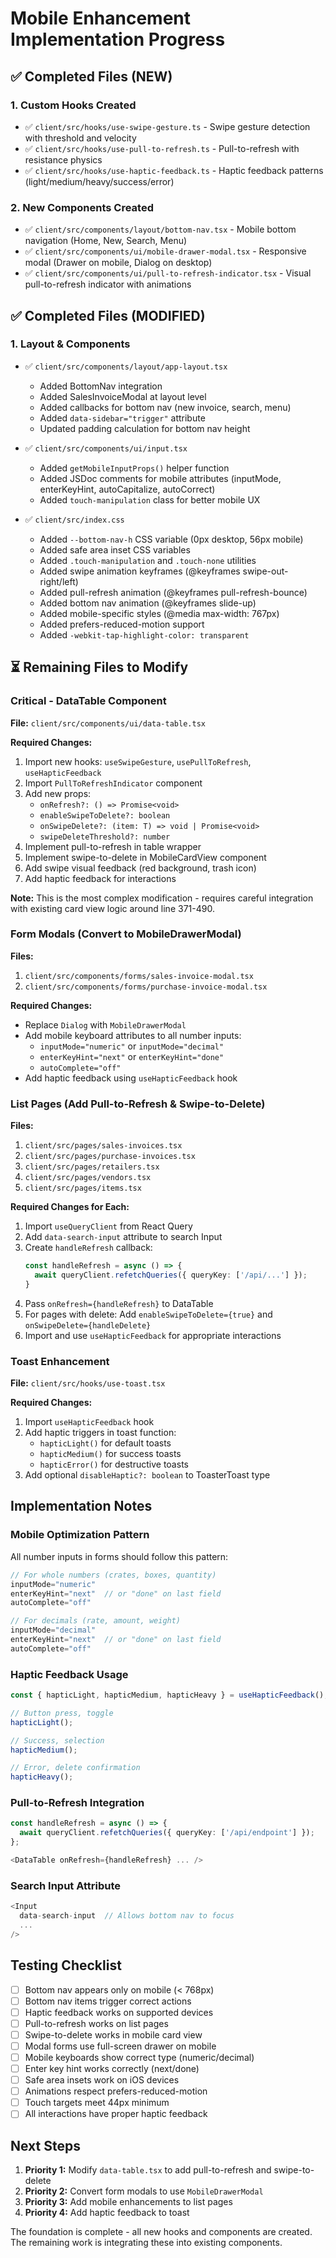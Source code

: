 # Mobile Enhancement Implementation Progress

## ✅ Completed Files (NEW)

### 1. Custom Hooks Created
- ✅ `client/src/hooks/use-swipe-gesture.ts` - Swipe gesture detection with threshold and velocity
- ✅ `client/src/hooks/use-pull-to-refresh.ts` - Pull-to-refresh with resistance physics
- ✅ `client/src/hooks/use-haptic-feedback.ts` - Haptic feedback patterns (light/medium/heavy/success/error)

### 2. New Components Created
- ✅ `client/src/components/layout/bottom-nav.tsx` - Mobile bottom navigation (Home, New, Search, Menu)
- ✅ `client/src/components/ui/mobile-drawer-modal.tsx` - Responsive modal (Drawer on mobile, Dialog on desktop)
- ✅ `client/src/components/ui/pull-to-refresh-indicator.tsx` - Visual pull-to-refresh indicator with animations

## ✅ Completed Files (MODIFIED)

### 1. Layout & Components
- ✅ `client/src/components/layout/app-layout.tsx`
  - Added BottomNav integration
  - Added SalesInvoiceModal at layout level
  - Added callbacks for bottom nav (new invoice, search, menu)
  - Added `data-sidebar="trigger"` attribute
  - Updated padding calculation for bottom nav height

- ✅ `client/src/components/ui/input.tsx`
  - Added `getMobileInputProps()` helper function
  - Added JSDoc comments for mobile attributes (inputMode, enterKeyHint, autoCapitalize, autoCorrect)
  - Added `touch-manipulation` class for better mobile UX

- ✅ `client/src/index.css`
  - Added `--bottom-nav-h` CSS variable (0px desktop, 56px mobile)
  - Added safe area inset CSS variables
  - Added `.touch-manipulation` and `.touch-none` utilities
  - Added swipe animation keyframes (@keyframes swipe-out-right/left)
  - Added pull-refresh animation (@keyframes pull-refresh-bounce)
  - Added bottom nav animation (@keyframes slide-up)
  - Added mobile-specific styles (@media max-width: 767px)
  - Added prefers-reduced-motion support
  - Added `-webkit-tap-highlight-color: transparent`

## ⏳ Remaining Files to Modify

### Critical - DataTable Component
**File:** `client/src/components/ui/data-table.tsx`

**Required Changes:**
1. Import new hooks: `useSwipeGesture`, `usePullToRefresh`, `useHapticFeedback`
2. Import `PullToRefreshIndicator` component
3. Add new props:
   - `onRefresh?: () => Promise<void>`
   - `enableSwipeToDelete?: boolean`
   - `onSwipeDelete?: (item: T) => void | Promise<void>`
   - `swipeDeleteThreshold?: number`
4. Implement pull-to-refresh in table wrapper
5. Implement swipe-to-delete in MobileCardView component
6. Add swipe visual feedback (red background, trash icon)
7. Add haptic feedback for interactions

**Note:** This is the most complex modification - requires careful integration with existing card view logic around line 371-490.

### Form Modals (Convert to MobileDrawerModal)
**Files:**
1. `client/src/components/forms/sales-invoice-modal.tsx`
2. `client/src/components/forms/purchase-invoice-modal.tsx`

**Required Changes:**
- Replace `Dialog` with `MobileDrawerModal`
- Add mobile keyboard attributes to all number inputs:
  - `inputMode="numeric"` or `inputMode="decimal"`
  - `enterKeyHint="next"` or `enterKeyHint="done"`
  - `autoComplete="off"`
- Add haptic feedback using `useHapticFeedback` hook

### List Pages (Add Pull-to-Refresh & Swipe-to-Delete)
**Files:**
1. `client/src/pages/sales-invoices.tsx`
2. `client/src/pages/purchase-invoices.tsx`
3. `client/src/pages/retailers.tsx`
4. `client/src/pages/vendors.tsx`
5. `client/src/pages/items.tsx`

**Required Changes for Each:**
1. Import `useQueryClient` from React Query
2. Add `data-search-input` attribute to search Input
3. Create `handleRefresh` callback:
   ```typescript
   const handleRefresh = async () => { 
     await queryClient.refetchQueries({ queryKey: ['/api/...'] }); 
   }
   ```
4. Pass `onRefresh={handleRefresh}` to DataTable
5. For pages with delete: Add `enableSwipeToDelete={true}` and `onSwipeDelete={handleDelete}`
6. Import and use `useHapticFeedback` for appropriate interactions

### Toast Enhancement
**File:** `client/src/hooks/use-toast.tsx`

**Required Changes:**
1. Import `useHapticFeedback` hook
2. Add haptic triggers in toast function:
   - `hapticLight()` for default toasts
   - `hapticMedium()` for success toasts  
   - `hapticError()` for destructive toasts
3. Add optional `disableHaptic?: boolean` to ToasterToast type

## Implementation Notes

### Mobile Optimization Pattern
All number inputs in forms should follow this pattern:
```typescript
// For whole numbers (crates, boxes, quantity)
inputMode="numeric"
enterKeyHint="next"  // or "done" on last field
autoComplete="off"

// For decimals (rate, amount, weight)
inputMode="decimal"
enterKeyHint="next"  // or "done" on last field
autoComplete="off"
```

### Haptic Feedback Usage
```typescript
const { hapticLight, hapticMedium, hapticHeavy } = useHapticFeedback();

// Button press, toggle
hapticLight();

// Success, selection
hapticMedium();

// Error, delete confirmation
hapticHeavy();
```

### Pull-to-Refresh Integration
```typescript
const handleRefresh = async () => {
  await queryClient.refetchQueries({ queryKey: ['/api/endpoint'] });
};

<DataTable onRefresh={handleRefresh} ... />
```

### Search Input Attribute
```typescript
<Input 
  data-search-input  // Allows bottom nav to focus
  ...
/>
```

## Testing Checklist

- [ ] Bottom nav appears only on mobile (< 768px)
- [ ] Bottom nav items trigger correct actions
- [ ] Haptic feedback works on supported devices
- [ ] Pull-to-refresh works on list pages
- [ ] Swipe-to-delete works in mobile card view
- [ ] Modal forms use full-screen drawer on mobile
- [ ] Mobile keyboards show correct type (numeric/decimal)
- [ ] Enter key hint works correctly (next/done)
- [ ] Safe area insets work on iOS devices
- [ ] Animations respect prefers-reduced-motion
- [ ] Touch targets meet 44px minimum
- [ ] All interactions have proper haptic feedback

## Next Steps

1. **Priority 1:** Modify `data-table.tsx` to add pull-to-refresh and swipe-to-delete
2. **Priority 2:** Convert form modals to use `MobileDrawerModal`
3. **Priority 3:** Add mobile enhancements to list pages
4. **Priority 4:** Add haptic feedback to toast

The foundation is complete - all new hooks and components are created. The remaining work is integrating these into existing components.
